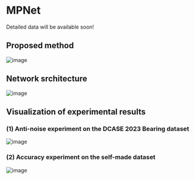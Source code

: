 # MPNet
Detailed data will be available soon!
## Proposed method
![image](https://github.com/xgli411/MPNet/blob/main/image/Implementation%20method.png)
## Network srchitecture
![image](https://github.com/xgli411/MPNet/blob/main/image/MPNet.png)
## Visualization of experimental results
### (1) Anti-noise experiment on the DCASE 2023 Bearing dataset
![image](https://github.com/xgli411/MPNet/blob/main/image/Anti-noise%20experiment.png)
### (2) Accuracy experiment on the self-made dataset
![image](https://github.com/xgli411/MPNet/blob/main/image/tsne.png)
